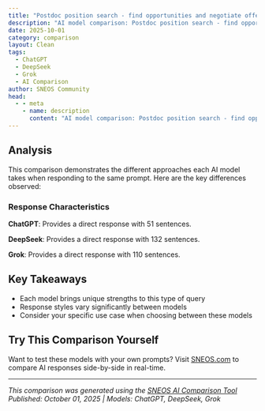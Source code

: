 ```yaml
---
title: "Postdoc position search - find opportunities and negotiate offers"
description: "AI model comparison: Postdoc position search - find opportunities and negotiate offers..."
date: 2025-10-01
category: comparison
layout: Clean
tags:
  - ChatGPT
  - DeepSeek
  - Grok
  - AI Comparison
author: SNEOS Community
head:
  - - meta
    - name: description
      content: "AI model comparison: Postdoc position search - find opportunities and negotiate offers..."
---
```


<ChatComparison
  title="Postdoc position search - find opportunities and negotiate offers"
  prompt="Postdoc position search - find opportunities and negotiate offers"
  :responses='{"ChatGPT": "Certainly! Searching for postdoc positions and negotiating offers can be a multi-step process. Here\u2019s a comprehensive guide to help you through it:\n\n### 1. Finding Postdoc Opportunities\n\n#### A. Identify Your Research Interests and Goals\n- Clearly define your research area and the skills you want to develop.\n- Determine what kind of institutions or labs you want to work with (universities, research institutes, industry).\n\n#### B. Search Academic Job Boards and Websites\n- **General job boards:**\n - [Academic Positions](https://academicpositions.com/)\n - [HigherEdJobs](https://www.higheredjobs.com/)\n - [ChronicleVitae](https://chroniclevitae.com/job_search)\n - [Nature Jobs](https://www.nature.com/naturecareers)\n - [Science Careers](https://jobs.sciencecareers.org/)\n - [EURAXESS](https://euraxess.ec.europa.eu/)\n- **Field-specific sites:** Many disciplines have niche job portals or newsletters.\n- **University websites:** Check the career pages of universities and research centers of interest.\n\n#### C. Network\n- Talk to your PhD advisors, mentors, and colleagues.\n- Attend conferences, seminars, and workshops to meet potential PIs.\n- Use LinkedIn, ResearchGate, and Twitter to connect with researchers in your field.\n\n#### D. Direct Contact\n- Identify researchers whose work aligns with your interests.\n- Reach out via email with a concise, tailored message expressing your interest and attaching your CV and research statement.\n\n---\n\n### 2. Preparing Your Application Materials\n\n- **CV:** Highlight your academic achievements, publications, skills, and experience.\n- **Cover Letter:** Tailor it to each position, emphasizing how your background matches their needs.\n- **Research Proposal:** Some postdocs require a research statement or proposal.\n- **References:** Have 2-3 strong recommenders ready.\n\n---\n\n### 3. Evaluating and Negotiating Postdoc Offers\n\n#### A. Evaluate the Offer\n- Salary and benefits (health insurance, relocation support, etc.)\n- Research environment (mentor\u2019s style, lab culture)\n- Resources and facilities\n- Opportunities for collaboration and career development\n- Duration and funding source of the position\n- Location and cost of living\n\n#### B. Negotiation Tips\n- **Do your research:** Know typical salaries and benefits for postdocs in that region and discipline.\n- **Be professional and positive:** Express enthusiasm for the position.\n- **Negotiate salary if appropriate:** Some funds may have fixed ceilings, but others might be flexible.\n- **Ask about start-up funds, conference travel support, teaching load, and professional development opportunities.**\n- **Clarify expectations:** Publication goals, grant applications, teaching responsibilities.\n- **Get offers in writing** to avoid misunderstandings.\n\n#### C. Sample Negotiation Email Snippet\n\n\u003E Dear Dr. [Name],\n\u003E\n\u003E Thank you very much for the offer to join your lab as a postdoctoral researcher. I am very excited about the opportunity to contribute to [specific project or field].\n\u003E\n\u003E Before I accept, I would like to discuss a few details regarding the salary and support for conference travel. Given my experience and the cost of living in [location], would there be flexibility to adjust the salary to [desired amount]? Additionally, support for attending conferences is important for my professional development.\n\u003E\n\u003E I appreciate your consideration and look forward to your response.\n\u003E\n\u003E Best regards, \n\u003E [Your Name]\n\n---\n\nIf you provide me with your specific field, location preferences, or other criteria, I can help tailor the search or draft application materials for you!", "DeepSeek": "Of course. Navigating the postdoc search and negotiation is a critical career step. It\u0027s not just about finding a job; it\u0027s about launching your independent research career. Here is a comprehensive guide broken down into two main parts: **Finding Opportunities** and **Negotiating Offers**.\n\n---\n\n### **Part 1: Finding the Right Postdoc Opportunities**\n\nA successful search is proactive and strategic, not just reactive to job postings.\n\n#### **Step 1: Self-Assessment and Strategy**\nBefore you start looking, ask yourself:\n* **Research Direction:** What is the *next* big question in my field? What new skills (computational, experimental, theoretical) do I want to acquire?\n* **Career Goals:** Do I aim for a tenure-track faculty position, industry R\u0026D, a national lab, or something else? The ideal lab for each path is different.\n* **Mentoring Style:** Do I need a hands-on mentor or a more independent, hands-off advisor?\n* **Environment:** Do I prefer a large, well-funded lab with many postdocs or a smaller, more intimate group?\n\n#### **Step 2: The Multi-Pronged Search Approach**\n\n**1. The Network-Driven Search (Most Effective Method)**\n* **Talk to Your Current PI:** Your advisor is your most important resource. They have a vast network and can make personal introductions.\n* **Leverage Conferences:** This is the #1 place to find a postdoc.\n * **Before:** Identify PIs whose talks you want to attend. Read their recent papers.\n * **During:** Go to their talk, ask a thoughtful question. Introduce yourself afterward. Mention your work and express interest in their lab.\n * **After:** Send a brief follow-up email: *\u0022It was a pleasure meeting you at [Conference]. I was particularly intrigued by your work on [specific topic]. My research on [your topic] has led to [your finding], which I believe aligns well with your group\u0027s direction. I\u0027ve attached my CV for your reference.\u0022*\n* **Use Your Committee and Collaborators:** They often have connections at top institutions.\n\n**2. The Direct Outreach Approach (Cold Emailing)**\n* **Identify Labs:** Make a list of 10-20 labs whose research genuinely excites you. Use Google Scholar, PubMed, university department pages, and word-of-mouth.\n* **Craft the Perfect Email:**\n * **Subject Line:** Clear and direct. e.g., \u0022Inquiry: Postdoctoral Position in [Your Field] - [Your Name]\u0022\n * **Personalize:** The first sentence must show you\u0027ve done your homework. *\u0022I have been following your lab\u0027s work on [specific project from a recent paper] and was particularly impressed by the findings on [specific finding].\u0022*\n * **Introduce Yourself:** Briefly state who you are, your PhD university, and your advisor.\n * **The Pitch:** In 2-3 sentences, summarize your expertise and propose a specific research idea that bridges your skills with their lab\u0027s interests. Show how you can add value.\n * **Call to Action:** \u0022I have attached my CV and a representative publication. I would be thrilled to discuss any potential opportunities in your lab.\u0022\n * **Attachments:** Include your CV and one key paper.\n\n**3. The Formal Application Approach (Job Boards)**\nWhile less personal, these are still valuable.\n* **Major Job Boards:**\n * **Nature Careers, Science Careers, Cell Careers**\n * **Academic Keys, HigherEdJobs**\n * **LinkedIn Jobs** (increasingly used for academic postings)\n* **Society Websites:** e.g., ASBMB, APS, ACS, IEEE, etc.\n* **University HR Websites:** Check the \u0022Employment\u0022 or \u0022Careers\u0022 sections of specific universities you\u0027re targeting.\n* **Funding-Focused Searches:** Some fellowships (e.g., NSF, NIH, HFSP, Marie Curie) allow you to propose your own project and host lab. This is a highly attractive option for PIs.\n\n---\n\n### **Part 2: Negotiating the Postdoc Offer**\n\nCongratulations! You have an offer. Now, the goal is to turn a good offer into a great one that sets you up for success.\n\n#### **Step 1: The Initial Response**\n* **Express Enthusiasm \u0026 Gratitude:** \u0022Thank you so much for this offer! I am very excited about the prospect of joining your lab. I will review the details and get back to you with any questions shortly.\u0022\n* **Buy Time:** It is perfectly reasonable to ask for 1-2 weeks to make a decision. This is standard practice.\n\n#### **Step 2: Evaluate the Offer Holistically**\nLook beyond the salary. A postdoc offer is a package.\n\n| Category | What to Look For | Key Questions to Ask |\n| :--- | :--- | :--- |\n| **1. Compensation \u0026 Benefits** | - **Stipend/Salary:** Is it competitive for the location\u0027s cost of living? (Check NIH NRSA levels as a benchmark).\u003Cbr\u003E- **Benefits:** Health, dental, and vision insurance. Who pays the premiums?\u003Cbr\u003E- **Retirement:** Does the university offer a 403(b) or similar plan with employer contributions? | \u0022Can you clarify the details of the health insurance plan and the cost to me?\u0022 \u003Cbr\u003E \u0022Does the university offer a retirement plan for postdocs?\u0022 |\n| **2. Professional Development** | - **Funding for Conferences:** Is there a travel budget? How many conferences per year?\u003Cbr\u003E- **Training Funds:** Are there funds for courses, workshops, or specialized software?\u003Cbr\u003E- **Career Development:** Access to grant writing workshops, teaching opportunities, mentorship training? | \u0022What is the lab\u0027s typical budget for conference travel for postdocs?\u0022 \u003Cbr\u003E \u0022Are there institutional resources for career development, like the Office of Postdoctoral Affairs?\u0022 |\n| **3. Research Support \u0026 Independence** | - **Start-up Funds:** Is there a dedicated budget for your specific project?\u003Cbr\u003E- **Mentoring Plan:** How often will you meet with the PI? What are the expectations for authorship?\u003Cbr\u003E- **Intellectual Freedom:** Can you develop your own projects within the lab\u0027s scope? | \u0022Will I have a dedicated budget for reagents/computing time for my project?\u0022 \u003Cbr\u003E \u0022What is your philosophy on postdocs writing their own fellowships (e.g., K99, DFG, EMBO)?\u0022 |\n| **4. Lab Environment \u0026 Culture** | - **Other Lab Members:** Talk to them! Ask about work-life balance, the PI\u0027s management style, and supportiveness.\u003Cbr\u003E- **Career Outcomes:** Where have previous postdocs from the lab ended up? | \u0022Could I have the contact information for one or two current postdocs in the lab?\u0022 \u003Cbr\u003E \u0022Where have the lab\u0027s recent alumni gone after their postdoc?\u0022 |\n| **5. Start Date \u0026 Duration** | - **Flexibility:** Is the start date flexible?\u003Cbr\u003E- **Contract Length:** Is it a 1-year contract renewable annually, or a longer, multi-year fellowship? | \u0022Is there flexibility in the start date?\u0022 \u003Cbr\u003E \u0022What is the typical duration for a postdoc in your lab?\u0022 |\n\n#### **Step 3: The Negotiation Conversation**\n\n**Your Mindset:** This is a professional discussion, not a confrontation. You are a valuable asset they have chosen to invest in.\n\n**1. Prepare Your Justification:**\n* Base your requests on **facts and logic**, not just desire.\n* **For Salary:** \u0022I\u0027ve reviewed the NIH NRSA stipend levels and the cost of living in [City]. Given my experience with [valuable skill], would it be possible to align the salary with the [e.g., Year 3] level to help with the high cost of housing?\u0022\n* **For Resources:** \u0022To hit the ground running on [Project X], having a dedicated budget of $X for [specific equipment/reagents] would be essential. Is that something we can include?\u0022\n\n**2. Prioritize Your Requests:**\n* What is your **\u0022must-have\u0022**? (e.g., a salary that allows you to live in the city).\n* What are your **\u0022nice-to-haves\u0022**? (e.g., extra travel funding).\n\n**3. The Script:**\n* **Start positive:** \u0022Thank you again for the offer. I am very excited about the research and I\u0027m confident I can make a strong contribution. I\u0027ve reviewed the offer and have a few questions about the details.\u0022\n* **Make your requests:** State them clearly and with justification. \u0022Would you be open to discussing...\u0022\n* **Be prepared for a counter-offer.** The PI may say \u0022I can\u0027t increase the salary, but I can guarantee $2000 for conference travel.\u0022\n\n**What is Negotiable:**\n* Salary (within university/funding limits)\n* Start-up funds for your project\n* Conference and training budgets\n* Start date\n* Specific duties (e.g., limiting teaching load)\n\n**What is Usually Non-Negotiable:**\n* Benefits structure (set by the university)\n* The source of funding (e.g., grant restrictions)\n\n#### **Step 4: Finalizing the Offer**\n\n* **Get It In Writing:** Once you agree on terms, ask for an updated, formal offer letter that includes all the negotiated items (e.g., specific dollar amounts for travel).\n* **Formally Accept:** Once you are satisfied, send a formal acceptance email and any required paperwork.\n* **Decline Gracefully:** If you decline, do so promptly and politely. You will", "Grok": "Searching for a postdoctoral (postdoc) position and negotiating offers can be a challenging but rewarding process. Below, I provide a step-by-step guide to help you find opportunities and navigate the negotiation process effectively.\n\n---\n\n### **1. Finding Postdoc Opportunities**\n#### **Step 1: Define Your Goals and Criteria**\nBefore you start searching, clarify what you\u2019re looking for in a postdoc position:\n- **Research Area:** Focus on labs or institutions aligned with your expertise and long-term research interests.\n- **Career Goals:** Decide if you want to pursue academia, industry, or other paths, as this will influence the type of postdoc position (e.g., research-intensive vs. teaching-focused).\n- **Location:** Are you open to relocating internationally, or do you prefer to stay local?\n- **Duration and Funding:** Determine how long you want to stay in a postdoc role and whether funding is a key concern.\n- **Mentorship and Resources:** Look for PIs (principal investigators) with a strong mentorship track record and labs with access to cutting-edge resources.\n\n#### **Step 2: Use Multiple Resources to Search for Opportunities**\nThere are several platforms and strategies for finding postdoc positions:\n- **Academic Job Boards and Databases:**\n - **Nature Careers** (nature.com/careers): Filters for postdoc roles in science and academia.\n - **Science Careers** (science.org/careers): Focuses on STEM fields.\n - **HigherEdJobs** (higheredjobs.com): Broad academic job listings.\n- **Discipline-Specific Resources:**\n - Check websites of professional societies in your field (e.g., American Chemical Society, American Psychological Association) for job boards.\n - Join email listservs or newsletters in your discipline for job postings.\n- **University Websites:**\n - Visit the career or job pages of universities or research institutes where you\u2019d like to work.\n - Look for specific labs or PIs whose research aligns with yours and check if they advertise openings.\n- **Networking:**\n - Attend conferences, workshops, and seminars to meet potential PIs or hear about unadvertised positions.\n - Reach out to your PhD advisor, collaborators, or peers for recommendations or referrals.\n - Connect with researchers on LinkedIn or ResearchGate and express interest in their work.\n- **Cold Emailing PIs:**\n - Identify PIs whose research excites you and email them directly, even if no position is advertised. Include a tailored CV, a brief research statement, and a cover letter explaining why you\u2019re interested in their lab.\n - Example email structure:\n - Subject: Inquiry About Postdoc Opportunities in [Your Research Area]\n - Body: Introduce yourself, mention your PhD research, explain why their work interests you, and ask if there are current or upcoming opportunities.\n- **Fellowships and Grants:**\n - Apply for independent funding (e.g., NIH F32, NSF Postdoctoral Fellowships, Marie Curie Fellowships) to bring your own salary to a lab. PIs are often more likely to hire if funding is secured.\n - Check fellowship databases like Pivot (pivot.cos.com) or GrantForward (grantforward.com).\n\n#### **Step 3: Tailor Your Application**\n- **Curriculum Vitae (CV):** Highlight your publications, technical skills, grants, and relevant experience. Keep it concise (2-3 pages) and tailored to the position.\n- **Cover Letter:** Explain why you\u2019re a good fit for the lab, how your skills align with their research, and what you hope to achieve during the postdoc.\n- **Research Statement (if requested):** Summarize your past work and propose potential research directions in their lab.\n- **References:** Have 2-3 strong recommendation letters ready from advisors or collaborators who can speak to your research abilities.\n\n#### **Step 4: Prepare for Interviews**\n- **Research the Lab:** Familiarize yourself with the PI\u2019s recent papers, ongoing projects, and lab culture.\n- **Practice Common Questions:** Be ready to discuss your PhD research, future goals, and how you can contribute to their projects. Also, prepare thoughtful questions about their mentoring style, lab expectations, and funding.\n- **Virtual or In-Person Visit:** If invited for a lab visit, engage with current postdocs and students to get a sense of the environment.\n\n---\n\n### **2. Negotiating Postdoc Offers**\nReceiving an offer is exciting, but negotiation is often possible and important to ensure the position meets your needs. Be polite, professional, and realistic during this process.\n\n#### **Step 1: Evaluate the Offer**\nCarefully review the offer letter, which should detail:\n- **Salary:** Compare it to standard postdoc salaries in the field and region. For example, in the U.S., the NIH sets a minimum stipend scale for postdocs (e.g., ~$56,484 for 0 years of experience in 2023, increasing with experience). Many universities and labs offer higher pay depending on location and funding.\n- **Duration:** Is it a fixed term (e.g., 1-3 years), and is there potential for renewal?\n- **Benefits:** Look for health insurance, retirement plans, vacation days, and parental leave.\n- **Research Funding:** Are there funds for conference travel, equipment, or independent projects?\n- **Teaching or Service Obligations:** Clarify if teaching or administrative duties are required and how much time they will take.\n- **Start Date:** Ensure the timeline works for you.\n\n#### **Step 2: Identify Negotiation Points**\nDecide which aspects are most important to you. Common negotiation points include:\n- **Salary:** If the offer is below the standard for your field or location (e.g., cost of living in the area is high), politely request an increase. Example: \u201CI\u2019m excited about this opportunity. Given the cost of living in [city] and my experience, I was hoping for a salary closer to [specific amount]. Is there flexibility to adjust this?\u201D\n- **Start Date:** If you need more time to wrap up your PhD or current commitments, ask for a delayed start.\n- **Research Support:** Request funding for conferences, equipment, or specific projects if not already included.\n- **Benefits or Perks:** If salary isn\u2019t negotiable, ask for additional benefits like extra vacation days or professional development funds.\n- **Work-Life Balance:** Discuss expectations for working hours or flexibility if you have personal commitments.\n- **Duration or Renewal:** If the initial contract is short, inquire about the possibility of extension based on performance or funding.\n\n#### **Step 3: Research and Prepare**\n- **Know the Standards:** Research typical postdoc salaries and benefits in your field and location using resources like Glassdoor, the NIH stipend scale, or university salary surveys.\n- **Understand Constraints:** Recognize that some PIs may have limited flexibility due to grant funding or institutional policies. Be prepared to compromise.\n- **Communicate Professionally:** Express enthusiasm for the position while raising your concerns. Frame requests as a discussion, not a demand.\n\n#### **Step 4: Have the Conversation**\n- **Timing:** Respond to the offer promptly (within the deadline, if provided) and indicate you\u2019d like to discuss the terms.\n- **Medium:** Negotiation can often be done via email, but if the PI prefers a call or meeting, be prepared to discuss in person or over Zoom.\n- **Script Example:** \u201CThank you so much for the offer to join your lab as a postdoc. I\u2019m thrilled about the opportunity to contribute to [specific project]. I wanted to discuss a few details to ensure the position aligns with my needs. Specifically, I was hoping to explore if there\u2019s flexibility in [salary/start date/funding for X]. I\u2019d be happy to discuss further at your convenience.\u201D\n\n#### **Step 5: Handle Multiple Offers (if applicable)**\n- If you have multiple offers, use them as leverage tactfully. Example: \u201CI\u2019m very excited about joining your lab, but I\u2019m also considering another offer with [specific benefit, e.g., higher salary]. I\u2019d prefer to work with you\u2014could we explore matching this aspect?\u201D\n- Be honest and transparent about deadlines to avoid burning bridges.\n- Weigh all factors (e.g., mentorship, research fit, location) beyond just salary when making a decision.\n\n#### **Step 6: Finalize the Agreement**\n- Once terms are agreed upon, request an updated offer letter or contract reflecting the negotiated terms.\n- Review it carefully before signing, and seek advice from mentors or a legal expert if needed.\n- Send a polite acceptance email, thanking the PI for their flexibility and expressing enthusiasm to start.\n\n---\n\n### **Additional Tips**\n- **Build a Strong Network Early:** Many postdoc positions are filled through personal connections rather than public advertisements.\n- **Be Patient:** The search can take months, especially for competitive fields or specific locations.\n- **Consider International Opportunities:** Look into visa requirements (e.g., J-1 or H-1B in the U.S.) and funding implications if applying abroad.\n- **Seek Mentorship:** Discuss your search and negotiation strategies with your PhD advisor or trusted colleagues for tailored advice.\n- **Plan for the Future:** Choose a postdoc that positions you well for your next career step, whether it\u2019s a faculty position, industry role, or another path.\n\n---\n\nBy following these steps, you can systematically search for postdoc opportunities and negotiate offers that align with your personal and professional goals. Let me know if you\u2019d like help with crafting specific application materials, email templates, or further details on a particular aspect!"}' 
  published-date="12:23"
/>

## Analysis

This comparison demonstrates the different approaches each AI model takes when responding to the same prompt. Here are the key differences observed:

### Response Characteristics

**ChatGPT**: Provides a direct response with 51 sentences. 

**DeepSeek**: Provides a direct response with 132 sentences. 

**Grok**: Provides a direct response with 110 sentences. 

## Key Takeaways

- Each model brings unique strengths to this type of query
- Response styles vary significantly between models
- Consider your specific use case when choosing between these models

## Try This Comparison Yourself

Want to test these models with your own prompts? Visit [SNEOS.com](https://sneos.com) to compare AI responses side-by-side in real-time.

---

*This comparison was generated using the [SNEOS AI Comparison Tool](https://sneos.com)*
*Published: October 01, 2025 | Models: ChatGPT, DeepSeek, Grok*
